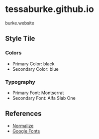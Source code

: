 # tessaburke.github.io
burke.website

## Style Tile
### Colors
* Primary Color: black
* Secondary Color: blue

### Typography
* Primary Font: Montserrat
* Secondary Font: Alfa Slab One

## References
* [Normalize](https://necolas.github.io/normalize.css/)
* [Google Fonts](https://fonts.google.com/)
